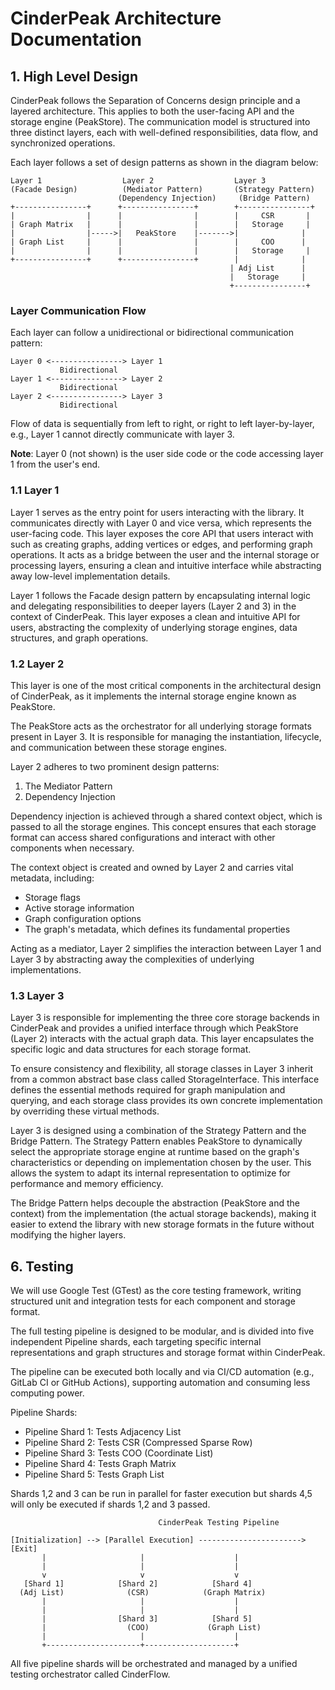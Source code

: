 # CinderPeak Architecture Documentation

## 1. High Level Design

CinderPeak follows the Separation of Concerns design principle and a layered architecture. This applies to both the user-facing API and the storage engine (PeakStore). The communication model is structured into three distinct layers, each with well-defined responsibilities, data flow, and synchronized operations.

Each layer follows a set of design patterns as shown in the diagram below:

```
Layer 1                  Layer 2                  Layer 3
(Facade Design)          (Mediator Pattern)       (Strategy Pattern)
                        (Dependency Injection)     (Bridge Pattern)
+----------------+      +----------------+        +----------------+
|                |      |                |        |     CSR       |
| Graph Matrix   |      |                |        |   Storage     |
|                |----->|   PeakStore    |------->|              |
| Graph List     |      |                |        |     COO      |
|                |      |                |        |   Storage     |
+----------------+      +----------------+        |              |
                                                 | Adj List      |
                                                 |   Storage     |
                                                 +----------------+
```

### Layer Communication Flow

Each layer can follow a unidirectional or bidirectional communication pattern:

```
Layer 0 <----------------> Layer 1
           Bidirectional
Layer 1 <----------------> Layer 2
           Bidirectional
Layer 2 <----------------> Layer 3
           Bidirectional
```

Flow of data is sequentially from left to right, or right to left layer-by-layer, e.g., Layer 1 cannot directly communicate with layer 3.

**Note**: Layer 0 (not shown) is the user side code or the code accessing layer 1 from the user's end.

### 1.1 Layer 1

Layer 1 serves as the entry point for users interacting with the library. It communicates directly with Layer 0 and vice versa, which represents the user-facing code. This layer exposes the core API that users interact with such as creating graphs, adding vertices or edges, and performing graph operations. It acts as a bridge between the user and the internal storage or processing layers, ensuring a clean and intuitive interface while abstracting away low-level implementation details.

Layer 1 follows the Facade design pattern by encapsulating internal logic and delegating responsibilities to deeper layers (Layer 2 and 3) in the context of CinderPeak. This layer exposes a clean and intuitive API for users, abstracting the complexity of underlying storage engines, data structures, and graph operations.

### 1.2 Layer 2

This layer is one of the most critical components in the architectural design of CinderPeak, as it implements the internal storage engine known as PeakStore.

The PeakStore acts as the orchestrator for all underlying storage formats present in Layer 3. It is responsible for managing the instantiation, lifecycle, and communication between these storage engines.

Layer 2 adheres to two prominent design patterns:
1. The Mediator Pattern
2. Dependency Injection

Dependency injection is achieved through a shared context object, which is passed to all the storage engines. This concept ensures that each storage format can access shared configurations and interact with other components when necessary.

The context object is created and owned by Layer 2 and carries vital metadata, including:
- Storage flags
- Active storage information
- Graph configuration options
- The graph's metadata, which defines its fundamental properties

Acting as a mediator, Layer 2 simplifies the interaction between Layer 1 and Layer 3 by abstracting away the complexities of underlying implementations.

### 1.3 Layer 3

Layer 3 is responsible for implementing the three core storage backends in CinderPeak and provides a unified interface through which PeakStore (Layer 2) interacts with the actual graph data. This layer encapsulates the specific logic and data structures for each storage format.

To ensure consistency and flexibility, all storage classes in Layer 3 inherit from a common abstract base class called StorageInterface. This interface defines the essential methods required for graph manipulation and querying, and each storage class provides its own concrete implementation by overriding these virtual methods.

Layer 3 is designed using a combination of the Strategy Pattern and the Bridge Pattern. The Strategy Pattern enables PeakStore to dynamically select the appropriate storage engine at runtime based on the graph's characteristics or depending on implementation chosen by the user. This allows the system to adapt its internal representation to optimize for performance and memory efficiency.

The Bridge Pattern helps decouple the abstraction (PeakStore and the context) from the implementation (the actual storage backends), making it easier to extend the library with new storage formats in the future without modifying the higher layers.

## 6. Testing

We will use Google Test (GTest) as the core testing framework, writing structured unit and integration tests for each component and storage format.

The full testing pipeline is designed to be modular, and is divided into five independent Pipeline shards, each targeting specific internal representations and graph structures and storage format within CinderPeak.

The pipeline can be executed both locally and via CI/CD automation (e.g., GitLab CI or GitHub Actions), supporting automation and consuming less computing power.

Pipeline Shards:
- Pipeline Shard 1: Tests Adjacency List
- Pipeline Shard 2: Tests CSR (Compressed Sparse Row)
- Pipeline Shard 3: Tests COO (Coordinate List)
- Pipeline Shard 4: Tests Graph Matrix
- Pipeline Shard 5: Tests Graph List

Shards 1,2 and 3 can be run in parallel for faster execution but shards 4,5 will only be executed if shards 1,2 and 3 passed.

```
                                 CinderPeak Testing Pipeline

[Initialization] --> [Parallel Execution] -----------------------> [Exit]
       |                     |                    |
       |                     |                    |
       v                     v                    v
   [Shard 1]            [Shard 2]            [Shard 4]
  (Adj List)              (CSR)            (Graph Matrix)
       |                     |                    |
       |                     |                    |
       |                [Shard 3]            [Shard 5]
       |                  (COO)             (Graph List)
       |                     |                    |
       +---------------------+--------------------+
```

All five pipeline shards will be orchestrated and managed by a unified testing orchestrator called CinderFlow.
